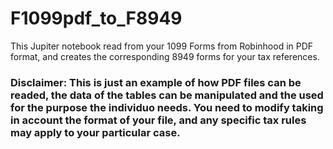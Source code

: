 # F1099pdf_to_F8949
This Jupiter notebook read from your 1099 Forms from Robinhood in PDF format, and creates the corresponding 8949 forms for your tax references. 
### Disclaimer: This is just an example of how PDF files can be readed, the data of the tables can be manipulated and the used for the purpose the individuo needs. You need to modify taking in account the format of your file, and any specific tax rules may apply to your particular case.

